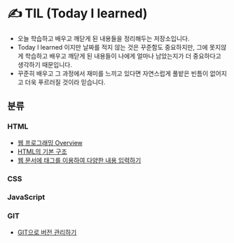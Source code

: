 # ✍ TIL (Today I learned)
* 오늘 학습하고 배우고 깨닫게 된 내용들을 정리해두는 저장소입니다.
* Today I learned 이지만 날짜를 적지 않는 것은 꾸준함도 중요하지만, 그에 못지않게 학습하고 배우고 깨닫게 된 내용들이 나에게 얼마나 남았는지가 더 중요하다고 생각하기 때문입니다.
* 꾸준히 배우고 그 과정에서 재미를 느끼고 있다면 자연스럽게 풀밭은 빈틈이 없어지고 더욱 푸르러질 것이라 믿습니다. 

## 분류

### HTML
* [웹 프로그래밍 Overview](https://github.com/MrKeeplearning/TIL/blob/27ca9391fc5708db554cca0207e98472c4ac1be3/WEB/Chapter01-WEB%20overview.md)
* [HTML의 기본 구조](https://github.com/MrKeeplearning/TIL/blob/3522327f31df3db7497c908f88c500775d91fbd9/WEB/Chapter03-Creating%20basic%20HTML%20document.md)
* [웹 문서에 태그를 이용하여 다양한 내용 입력하기](https://github.com/MrKeeplearning/TIL/blob/f568b05482d6e5b88c163cda2b27a25ebc62d4a8/WEB/Chapter04-Entering%20Various%20Contents%20in%20Web.md)
### CSS
### JavaScript
### GIT
* [GIT으로 버전 관리하기](https://github.com/MrKeeplearning/TIL/blob/main/GIT/GIT2-CLI%20%EB%B2%84%EC%A0%84%EA%B4%80%EB%A6%AC.md)
